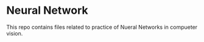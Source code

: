 # Neural Network
This repo contains files related to practice of Nueral Networks in compueter vision.
